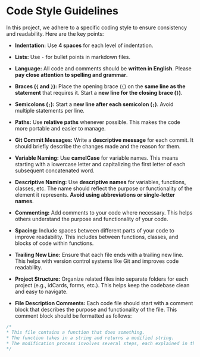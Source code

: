 # Code Style Guidelines

In this project, we adhere to a specific coding style to ensure consistency and readability. Here are the key points:

- **Indentation:** Use **4 spaces** for each level of indentation.

- **Lists:** Use `-` for bullet points in markdown files.

- **Language:** All code and comments should be **written in English**. Please **pay close attention to spelling and grammar**.

- **Braces (`{` and `}`):** Place the opening brace (`{`) on the **same line as the statement** that requires it. Start a **new line for the closing brace (`}`)**.

- **Semicolons (`;`):** Start a **new line after each semicolon (`;`)**. Avoid multiple statements per line.

- **Paths:** Use **relative paths** whenever possible. This makes the code more portable and easier to manage.

- **Git Commit Messages:** Write a **descriptive message** for each commit. It should briefly describe the changes made and the reason for them.

- **Variable Naming:** Use **camelCase** for variable names. This means starting with a lowercase letter and capitalizing the first letter of each subsequent concatenated word.

- **Descriptive Naming:** Use **descriptive names** for variables, functions, classes, etc. The name should reflect the purpose or functionality of the element it represents. **Avoid using abbreviations or single-letter names**.

- **Commenting:** Add comments to your code where necessary. This helps others understand the purpose and functionality of your code.

- **Spacing:** Include spaces between different parts of your code to improve readability. This includes between functions, classes, and blocks of code within functions.

- **Trailing New Line:** Ensure that each file ends with a trailing new line. This helps with version control systems like Git and improves code readability.

- **Project Structure:** Organize related files into separate folders for each project (e.g., idCards, forms, etc.). This helps keep the codebase clean and easy to navigate.

- **File Description Comments:** Each code file should start with a comment block that describes the purpose and functionality of the file. This comment block should be formatted as follows:

```javascript
/*
* This file contains a function that does something.
* The function takes in a string and returns a modified string.
* The modification process involves several steps, each explained in the function.
*/
```